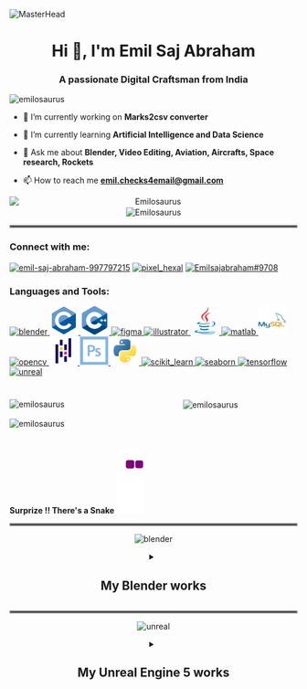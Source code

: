 ![MasterHead](https://user-images.githubusercontent.com/58959408/232639433-cb0aea21-66f0-4508-a771-85e2089c5a87.gif)
<h1 align="center">Hi 👋, I'm Emil Saj Abraham</h1>
<h3 align="center">A passionate Digital Craftsman from India</h3>


<p align="left"> <img src="https://komarev.com/ghpvc/?username=emilosaurus&label=Profile%20views&color=0e75b6&style=flat" alt="emilosaurus" /> </p>

- 🔭 I’m currently working on **Marks2csv converter**

- 🌱 I’m currently learning **Artificial Intelligence and Data Science**

- 💬 Ask me about **Blender, Video Editing, Aviation, Aircrafts, Space research, Rockets**

- 📫 How to reach me **emil.checks4email@gmail.com**
<p align="center"> 
<img align="left" alt="Emilosaurus" width="585" src="https://storage.googleapis.com/gweb-uniblog-publish-prod/original_images/Dino_non-birthday_version.gif">
<img align="center" alt="Emilosaurus" width="250" src="https://cdn.dribbble.com/users/22930/screenshots/3203831/gamer.gif">
</p>
<hr style="border:2px solid gray">
<h3 align="left">Connect with me:</h3>
<p align="left">
<a href="https://linkedin.com/in/emil-saj-abraham-997797215" target="blank"><img align="center" src="https://raw.githubusercontent.com/rahuldkjain/github-profile-readme-generator/master/src/images/icons/Social/linked-in-alt.svg" alt="emil-saj-abraham-997797215" height="30" width="40" /></a>
<a href="https://instagram.com/pixel_hexal" target="blank"><img align="center" src="https://raw.githubusercontent.com/rahuldkjain/github-profile-readme-generator/master/src/images/icons/Social/instagram.svg" alt="pixel_hexal" height="30" width="40" /></a>
<a href="https://discord.gg/Emilsajabraham#9708" target="blank"><img align="center" src="https://raw.githubusercontent.com/rahuldkjain/github-profile-readme-generator/master/src/images/icons/Social/discord.svg" alt="Emilsajabraham#9708" height="30" width="40" /></a>
</p>

<h3 align="left">Languages and Tools:</h3>
<p align="left">
  <a href="https://www.blender.org/" target="_blank" rel="noreferrer">
    <img src="https://download.blender.org/branding/community/blender_community_badge_white.svg" alt="blender" width="50" height="50"/>
  </a>
  <a href="https://www.cprogramming.com/" target="_blank" rel="noreferrer">
    <img src="https://raw.githubusercontent.com/devicons/devicon/master/icons/c/c-original.svg" alt="c" width="50" height="50"/>
  </a>
  <a href="https://www.w3schools.com/cpp/" target="_blank" rel="noreferrer">
    <img src="https://raw.githubusercontent.com/devicons/devicon/master/icons/cplusplus/cplusplus-original.svg" alt="cplusplus" width="50" height="50"/>
  </a>
  <a href="https://www.figma.com/" target="_blank" rel="noreferrer">
    <img src="https://www.vectorlogo.zone/logos/figma/figma-icon.svg" alt="figma" width="50" height="50"/>
  </a>
  <a href="https://www.adobe.com/in/products/illustrator.html" target="_blank" rel="noreferrer">
    <img src="https://www.vectorlogo.zone/logos/adobe_illustrator/adobe_illustrator-icon.svg" alt="illustrator" width="50" height="50"/>
  </a>
  <a href="https://www.java.com" target="_blank" rel="noreferrer">
    <img src="https://raw.githubusercontent.com/devicons/devicon/master/icons/java/java-original.svg" alt="java" width="50" height="50"/>
  </a>
  <a href="https://www.mathworks.com/" target="_blank" rel="noreferrer">
    <img src="https://upload.wikimedia.org/wikipedia/commons/2/21/Matlab_Logo.png" alt="matlab" width="50" height="50"/>
  </a>
  <a href="https://www.mysql.com/" target="_blank" rel="noreferrer">
    <img src="https://raw.githubusercontent.com/devicons/devicon/master/icons/mysql/mysql-original-wordmark.svg" alt="mysql" width="50" height="50"/>
  </a>
  <a href="https://opencv.org/" target="_blank" rel="noreferrer">
    <img src="https://www.vectorlogo.zone/logos/opencv/opencv-icon.svg" alt="opencv" width="50" height="50"/>
  </a>
  <a href="https://pandas.pydata.org/" target="_blank" rel="noreferrer">
    <img src="https://raw.githubusercontent.com/devicons/devicon/2ae2a900d2f041da66e950e4d48052658d850630/icons/pandas/pandas-original.svg" alt="pandas" width="50" height="50"/>
  </a>
  <a href="https://www.photoshop.com/en" target="_blank" rel="noreferrer">
    <img src="https://raw.githubusercontent.com/devicons/devicon/master/icons/photoshop/photoshop-line.svg" alt="photoshop" width="50" height="50"/>
  </a>
  <a href="https://www.python.org" target="_blank" rel="noreferrer">
    <img src="https://raw.githubusercontent.com/devicons/devicon/master/icons/python/python-original.svg" alt="python" width="50" height="50"/>
 </a>
  <a href="https://scikit-learn.org/" target="_blank" rel="noreferrer">
    <img src="https://upload.wikimedia.org/wikipedia/commons/0/05/Scikit_learn_logo_small.svg" alt="scikit_learn" width="50" height="50"/>
  </a>
  <a href="https://seaborn.pydata.org/" target="_blank" rel="noreferrer">
    <img src="https://seaborn.pydata.org/_images/logo-mark-lightbg.svg" alt="seaborn" width="50" height="50"/>
  </a>
  <a href="https://www.tensorflow.org" target="_blank" rel="noreferrer">
    <img src="https://www.vectorlogo.zone/logos/tensorflow/tensorflow-icon.svg" alt="tensorflow" width="50" height="50"/>
  </a>
  <a href="https://unrealengine.com/" target="_blank" rel="noreferrer">
    <img src="https://raw.githubusercontent.com/kenangundogan/fontisto/036b7eca71aab1bef8e6a0518f7329f13ed62f6b/icons/svg/brand/unreal-engine.svg" alt="unreal" width="50" height="50"/>
  </a>
</p>    

#    

<p><img align="left" width="300" src="https://github-readme-stats.vercel.app/api/top-langs?username=emilosaurus&show_icons=true&locale=en&layout=compact&theme=gruvbox" alt="emilosaurus" /></p>

<p>&nbsp;<img align="center" width="400" src="https://github-readme-stats.vercel.app/api?username=emilosaurus&show_icons=true&locale=en&theme=gruvbox" alt="emilosaurus" /></p>

<p><img align="center" width="400" src="https://github-readme-streak-stats.herokuapp.com/?user=emilosaurus&theme=gruvbox" alt="emilosaurus" /></p>

#    
    
**Surprize !! There's a  Snake**
![snake gif](https://github.com/Emilosaurus/Emilosaurus/blob/output/github-contribution-grid-snake.gif)

<hr style="border:2px solid gray">
<p align="center"> 
    <img src="https://download.blender.org/branding/community/blender_community_badge_white.svg" alt="blender" width="100" height="100"/>
   </p>
   
<details align="center"> 
  <summary>
<h2 align="center"> My Blender works</h2>
 </summary>
  
  <br>
<p align="center"> 
<img src="https://github.com/Emilosaurus/Emilosaurus/assets/78587473/dd367d88-f8c2-430e-a1b3-41ff4efc3dd5" alt="ezgif-1-46da791e9f" width="200"style="margin-right: 60px;">
  </a> 
<img src="https://github.com/Emilosaurus/Emilosaurus/assets/78587473/1e6438fb-9322-4c4b-a45a-774b89240a94" alt="ezgif-1-e6ed92ede4" width="200" height="350">
  
<img src="https://github.com/Emilosaurus/Emilosaurus/assets/78587473/ca3f3a5d-5ddb-4f16-8e96-2ec2d8e2969b" alt="ezgif-1-6ec17727cc" width="200" height="350"> 
<p align="center">
  
<a href="https://github.com/Emilosaurus/Blender-Projects/tree/main" target="_blank" rel="noreferrer">
    <img src="https://cdn-icons-png.flaticon.com/512/5994/5994710.png" alt="java" width="50" height="50"/>
  </a>
  &nbsp;&nbsp;&nbsp;&nbsp;&nbsp;&nbsp;&nbsp;&nbsp;&nbsp;&nbsp;&nbsp;&nbsp;&nbsp;&nbsp;&nbsp;&nbsp;&nbsp;&nbsp;  &nbsp;&nbsp;&nbsp;&nbsp;&nbsp;&nbsp;&nbsp;&nbsp;&nbsp;&nbsp;&nbsp;&nbsp;&nbsp;&nbsp;&nbsp;&nbsp;&nbsp;&nbsp;
<a href="https://github.com/Emilosaurus/Blender-Projects/tree/main/Sand%20dune" target="_blank" rel="noreferrer">
    <img src="https://cdn-icons-png.flaticon.com/512/5994/5994710.png" alt="java" width="50" height="50"/>
  </a>
  &nbsp;&nbsp;&nbsp;&nbsp;&nbsp;&nbsp;&nbsp;&nbsp;&nbsp;&nbsp;&nbsp;&nbsp;&nbsp;&nbsp;&nbsp;&nbsp;&nbsp;&nbsp;  &nbsp;&nbsp;&nbsp;&nbsp;&nbsp;&nbsp;&nbsp;&nbsp;&nbsp;&nbsp;&nbsp;&nbsp;&nbsp;&nbsp;&nbsp;&nbsp;&nbsp;&nbsp;
<a href="https://github.com/Emilosaurus/Blender-Projects/tree/main/Grassland%20cottage" target="_blank" rel="noreferrer">
    <img src="https://cdn-icons-png.flaticon.com/512/5994/5994710.png" alt="java" width="50" height="50"/>
  </a>  

<h5 align="center">----------</h5>
</details>
</p>



<hr style="border:2px solid gray">
<p align="center"> 
 <img src="https://raw.githubusercontent.com/kenangundogan/fontisto/036b7eca71aab1bef8e6a0518f7329f13ed62f6b/icons/svg/brand/unreal-engine.svg" alt="unreal" width="100" height="100"/>
  <details align="center"> 
  <summary>
<h2 align="center">My Unreal Engine 5 works</h2>
   </summary>
    
  <br>
    
<p align="center"> 
<img src="https://github.com/Emilosaurus/Emilosaurus/assets/78587473/44e3d291-e9ad-42e6-8d8e-765c59b58d21" alt="ezgif-1-9a9a759aae" width="200" height="350">  
  
<img src="https://github.com/Emilosaurus/Emilosaurus/assets/78587473/a0668c88-4ff7-41aa-876f-c19ea801620d" alt="ezgif-1-8bf639bf12" width="200" height="350"> 

<img src="https://github.com/Emilosaurus/Emilosaurus/assets/78587473/0ab919e2-60ae-4477-a199-37c1923172d6" alt="ezgif-1-c7d8e1c3ec" width="200" height="350"> 
  </details>
</p>
<p>

</p>
